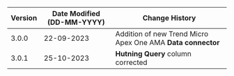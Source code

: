 | **Version** | **Date Modified (DD-MM-YYYY)** | **Change History**                                                 |
|-------------|--------------------------------|--------------------------------------------------------------------|
| 3.0.0       | 22-09-2023                     |	Addition of new Trend Micro Apex One AMA **Data connector**     | 	                                                            |  
| 3.0.1       | 25-10-2023                     |  **Hutning Query** column corrected                                |        
                                                                                                                 
